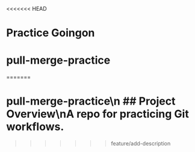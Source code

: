 <<<<<<< HEAD
# Practice Goingon
# pull-merge-practice
=======
# pull-merge-practice\n ## Project Overview\nA repo for practicing Git workflows. 
>>>>>>> feature/add-description
